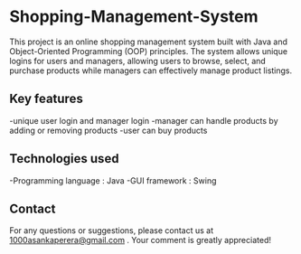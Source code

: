# Shopping-Management-System

This project is an online shopping management system built with Java and Object-Oriented Programming (OOP) principles. The system allows unique logins for users and managers, allowing users to browse, select, and purchase products while managers can effectively manage product listings.

## Key features

-unique user login and manager login
-manager can handle products by adding or removing products
-user can buy products

## Technologies used

-Programming language : Java
-GUI framework : Swing

## Contact

For any questions or suggestions, please contact us at 1000asankaperera@gmail.com . Your comment is greatly appreciated!
